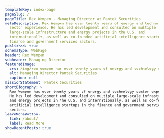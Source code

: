 ```yaml
---
templateKey: index-page
pageSlug: /
pageTitle: Rex Wempen - Managing Director at Pantek Securities
metaDescription: Rex Wempen has over twenty years of energy and technology
  sector experience. He has led development and consulted on multiple
  large-scale infrastructure and energy projects in the U.S. and
  internationally, as well as co-founded artificial intelligence startups in the
  finance and government services sectors.
published: true
schemaType: WebPage
header: Rex Wempen
subheader: Managing Director
featuredImage:
  src: /img/rex-wempen-has-over-twenty-years-of-energy-and-technology-sector-experience.jpg
  alt: Managing Director Pantek Securities
  caption: null
missionStatement: Pantek Securities
shortBiography: >
  Rex Wempen has over twenty years of energy and technology sector experience.
  He has led development and consulted on multiple large-scale infrastructure
  and energy projects in the U.S. and internationally, as well as co-founded
  artificial intelligence startups in the finance and government services
  sectors.
learnMoreButton:
  link: /about/
  label: Read More
showRecentPosts: true
---
```

